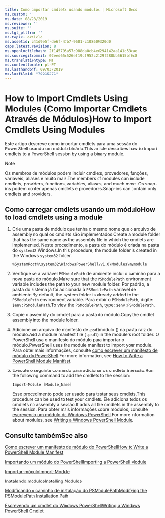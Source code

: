 ```yaml
---
title: Como importar cmdlets usando módulos | Microsoft Docs
ms.custom: ''
ms.date: 08/28/2019
ms.reviewer: ''
ms.suite: ''
ms.tgt_pltfrm: ''
ms.topic: article
ms.assetid: a41d9e5f-de6f-47b7-9601-c108609320d0
caps.latest.revision: 8
ms.openlocfilehash: 2f145795a57c988da0cb4ed294142aa141c53cae
ms.sourcegitcommit: 02eed65c526ef19cf952c2129f280bb5615bf0c8
ms.translationtype: MT
ms.contentlocale: pt-PT
ms.lasthandoff: 09/03/2019
ms.locfileid: "70215271"
---
```

# <a name="how-to-import-cmdlets-using-modules"></a><span data-ttu-id="05296-102">How to Import Cmdlets Using Modules (Como Importar Cmdlets Através de Módulos)</span><span class="sxs-lookup"><span data-stu-id="05296-102">How to Import Cmdlets Using Modules</span></span>

<span data-ttu-id="05296-103">Este artigo descreve como importar cmdlets para uma sessão do PowerShell usando um módulo binário.</span><span class="sxs-lookup"><span data-stu-id="05296-103">This article describes how to import cmdlets to a PowerShell session by using a binary module.</span></span>

> [!NOTE]
> <span data-ttu-id="05296-104">Os membros de módulos podem incluir cmdlets, provedores, funções, variáveis, aliases e muito mais.</span><span class="sxs-lookup"><span data-stu-id="05296-104">The members of modules can include cmdlets, providers, functions, variables, aliases, and much more.</span></span> <span data-ttu-id="05296-105">Os snap-ins podem conter apenas cmdlets e provedores.</span><span class="sxs-lookup"><span data-stu-id="05296-105">Snap-ins can contain only cmdlets and providers.</span></span>

## <a name="how-to-load-cmdlets-using-a-module"></a><span data-ttu-id="05296-106">Como carregar cmdlets usando um módulo</span><span class="sxs-lookup"><span data-stu-id="05296-106">How to load cmdlets using a module</span></span>

1. <span data-ttu-id="05296-107">Crie uma pasta de módulo que tenha o mesmo nome que o arquivo de assembly no qual os cmdlets são implementados.</span><span class="sxs-lookup"><span data-stu-id="05296-107">Create a module folder that has the same name as the assembly file in which the cmdlets are implemented.</span></span> <span data-ttu-id="05296-108">Neste procedimento, a pasta do módulo é criada na pasta do `system32` Windows.</span><span class="sxs-lookup"><span data-stu-id="05296-108">In this procedure, the module folder is created in the Windows `system32` folder.</span></span>

   `%SystemRoot%\system32\WindowsPowerShell\v1.0\Modules\mymodule`

1. <span data-ttu-id="05296-109">Verifique se a variável `PSModulePath` de ambiente inclui o caminho para a nova pasta do módulo.</span><span class="sxs-lookup"><span data-stu-id="05296-109">Make sure that the `PSModulePath` environment variable includes the path to your new module folder.</span></span> <span data-ttu-id="05296-110">Por padrão, a pasta do sistema já foi adicionada à `PSModulePath` variável de ambiente.</span><span class="sxs-lookup"><span data-stu-id="05296-110">By default, the system folder is already added to the `PSModulePath` environment variable.</span></span> <span data-ttu-id="05296-111">Para exibir o `PSModulePath`, digite: `$env:PSModulePath`.</span><span class="sxs-lookup"><span data-stu-id="05296-111">To view the `PSModulePath`, type: `$env:PSModulePath`.</span></span>

1. <span data-ttu-id="05296-112">Copie o assembly do cmdlet para a pasta do módulo.</span><span class="sxs-lookup"><span data-stu-id="05296-112">Copy the cmdlet assembly into the module folder.</span></span>

1. <span data-ttu-id="05296-113">Adicione um arquivo de manifesto de`.psd1`módulo () na pasta raiz do módulo.</span><span class="sxs-lookup"><span data-stu-id="05296-113">Add a module manifest file (`.psd1`) in the module's root folder.</span></span> <span data-ttu-id="05296-114">O PowerShell usa o manifesto do módulo para importar o módulo.</span><span class="sxs-lookup"><span data-stu-id="05296-114">PowerShell uses the module manifest to import your module.</span></span> <span data-ttu-id="05296-115">Para obter mais informações, consulte [como escrever um manifesto de módulo do PowerShell](../module/how-to-write-a-powershell-module-manifest.md).</span><span class="sxs-lookup"><span data-stu-id="05296-115">For more information, see [How to Write a PowerShell Module Manifest](../module/how-to-write-a-powershell-module-manifest.md).</span></span>

1. <span data-ttu-id="05296-116">Execute o seguinte comando para adicionar os cmdlets à sessão:</span><span class="sxs-lookup"><span data-stu-id="05296-116">Run the following command to add the cmdlets to the session:</span></span>

   `Import-Module [Module_Name]`

   <span data-ttu-id="05296-117">Esse procedimento pode ser usado para testar seus cmdlets.</span><span class="sxs-lookup"><span data-stu-id="05296-117">This procedure can be used to test your cmdlets.</span></span> <span data-ttu-id="05296-118">Ele adiciona todos os cmdlets no assembly à sessão.</span><span class="sxs-lookup"><span data-stu-id="05296-118">It adds all the cmdlets in the assembly to the session.</span></span> <span data-ttu-id="05296-119">Para obter mais informações sobre módulos, consulte [escrevendo um módulo do Windows PowerShell](../module/writing-a-windows-powershell-module.md).</span><span class="sxs-lookup"><span data-stu-id="05296-119">For more information about modules, see [Writing a Windows PowerShell Module](../module/writing-a-windows-powershell-module.md).</span></span>

## <a name="see-also"></a><span data-ttu-id="05296-120">Consulte também</span><span class="sxs-lookup"><span data-stu-id="05296-120">See also</span></span>

[<span data-ttu-id="05296-121">Como escrever um manifesto de módulo do PowerShell</span><span class="sxs-lookup"><span data-stu-id="05296-121">How to Write a PowerShell Module Manifest</span></span>](../module/how-to-write-a-powershell-module-manifest.md)

[<span data-ttu-id="05296-122">Importando um módulo do PowerShell</span><span class="sxs-lookup"><span data-stu-id="05296-122">Importing a PowerShell Module</span></span>](../module/importing-a-powershell-module.md)

[<span data-ttu-id="05296-123">Importar-módulo</span><span class="sxs-lookup"><span data-stu-id="05296-123">Import-Module</span></span>](/powershell/module/Microsoft.PowerShell.Core/Import-Module)

[<span data-ttu-id="05296-124">Instalando módulos</span><span class="sxs-lookup"><span data-stu-id="05296-124">Installing Modules</span></span>](../module/installing-a-powershell-module.md)

[<span data-ttu-id="05296-125">Modificando o caminho de instalação do PSModulePath</span><span class="sxs-lookup"><span data-stu-id="05296-125">Modifying the PSModulePath Installation Path</span></span>](../module/modifying-the-psmodulepath-installation-path.md)

[<span data-ttu-id="05296-126">Escrevendo um cmdlet do Windows PowerShell</span><span class="sxs-lookup"><span data-stu-id="05296-126">Writing a Windows PowerShell Cmdlet</span></span>](./writing-a-windows-powershell-cmdlet.md)
